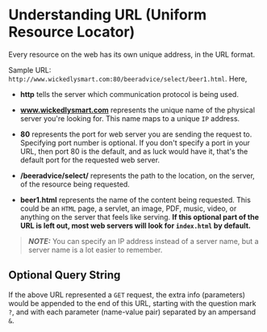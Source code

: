 # Understanding URL (Uniform Resource Locator)

Every resource on the web has its own unique address, in the URL format.

Sample URL: `http://www.wickedlysmart.com:80/beeradvice/select/beer1.html`. Here,

- **http** tells the server which communication protocol is being used.

- **www.wickedlysmart.com** represents the unique name of the physical server you're looking for. This name maps to a unique `IP` address.

- **80** represents the port for web server you are sending the request to. Specifying port number is optional. If you don't specify a port in your URL, then port 80 is the default, and as luck would have it, that's the default port for the requested web server.

- **/beeradvice/select/** represents the path to the location, on the server, of the resource being requested.

- **beer1.html** represents the name of the content being requested. This could be an `HTML` page, a servlet, an image, PDF, music, video, or anything on the server that feels like serving. **If this optional part of the URL is left out, most web servers will look for `index.html` by default.**

> **_NOTE:_** You can specify an IP address instead of a server name, but a server name is a lot easier to remember.

## Optional Query String

If the above URL represented a `GET` request, the extra info (parameters) would be appended to the end of this URL, starting with the question mark `?`, and with each parameter (name-value pair) separated by an ampersand `&`.
